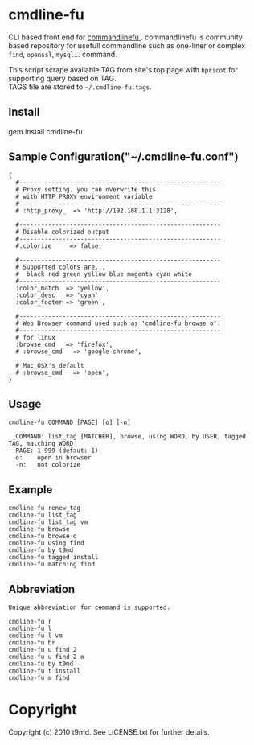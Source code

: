 cmdline-fu
====================
CLI based front end for [ commandlinefu ]( http://www.commandlinefu.com/ ). 
commandlinefu is community based repository for usefull commandline such as one-liner or complex `find`, `openssl`, `mysql`... command. 

This script scrape available TAG from site's top page with `hpricot` for supporting query based on TAG.  
TAGS file are stored to `~/.cmdline-fu.tags`. 

Install
----------------------------------
gem install cmdline-fu


Sample Configuration("~/.cmdline-fu.conf")
----------------------------------
    {
      #--------------------------------------------------------
      # Proxy setting. you can overwrite this 
      # with HTTP_PROXY environment variable
      #--------------------------------------------------------
      # :http_proxy_  => 'http://192.168.1.1:3128',

      #--------------------------------------------------------
      # Disable colorized output
      #--------------------------------------------------------
      #:colorize     => false,

      #--------------------------------------------------------
      # Supported colors are...
      #  black red green yellow blue magenta cyan white
      #--------------------------------------------------------
      :color_match  => 'yellow',
      :color_desc   => 'cyan',
      :color_footer => 'green',

      #--------------------------------------------------------
      # Web Browser command used such as 'cmdline-fu browse o'.
      #--------------------------------------------------------
      # for linux
      :browse_cmd   => 'firefox',
      # :browse_cmd   => 'google-chrome',
      
      # Mac OSX's default
      # :browse_cmd   => 'open',
    }

Usage
----------------------------------

    cmdline-fu COMMAND [PAGE] [o] [-n]
    
      COMMAND: list_tag [MATCHER], browse, using WORD, by USER, tagged TAG, matching WORD
      PAGE: 1-999 (defaut: 1)
      o:    open in browser
      -n:   not colorize

Example
----------------------------------
  
    cmdline-fu renew_tag
    cmdline-fu list_tag
    cmdline-fu list_tag vm
    cmdline-fu browse
    cmdline-fu browse o
    cmdline-fu using find
    cmdline-fu by t9md
    cmdline-fu tagged install
    cmdline-fu matching find

Abbreviation
----------------------------------
    Unique abbreviation for command is supported.

    cmdline-fu r
    cmdline-fu l
    cmdline-fu l vm
    cmdline-fu br
    cmdline-fu u find 2
    cmdline-fu u find 2 o
    cmdline-fu by t9md
    cmdline-fu t install
    cmdline-fu m find

Copyright
====================
Copyright (c) 2010 t9md. See LICENSE.txt for
further details.
